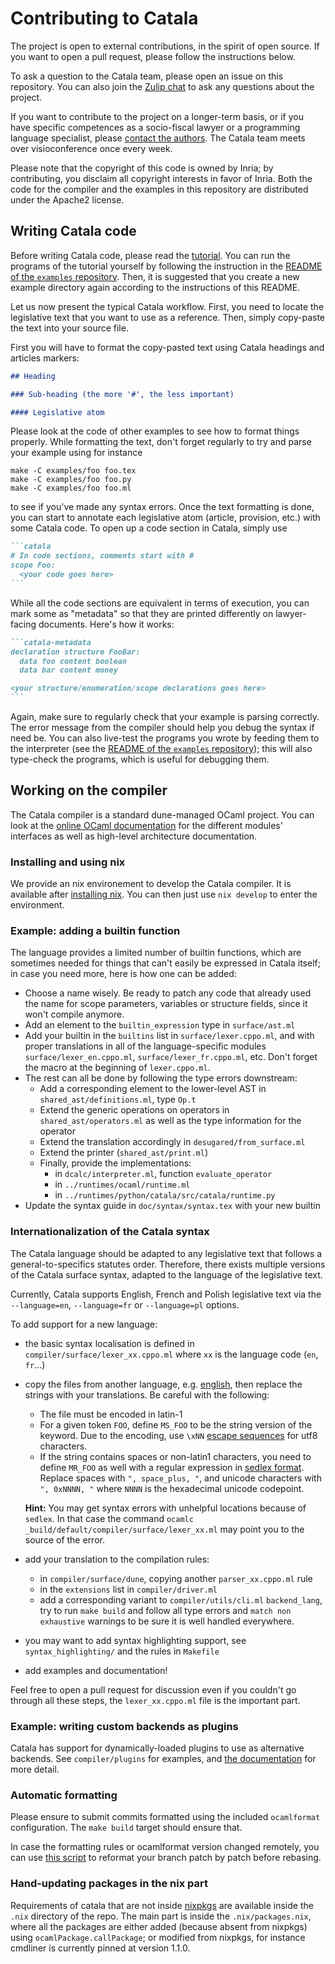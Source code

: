 # Contributing to Catala

The project is open to external contributions, in the spirit of open source.
If you want to open a pull request, please follow the instructions below.

To ask a question to the Catala team, please open an issue on this repository.
You can also join the [Zulip chat](https://zulip.catala-lang.org/) to ask
any questions about the project.

If you want to contribute to the project on a longer-term basis, or if you have
specific competences as a socio-fiscal lawyer or a programming language specialist,
please [contact the authors](mailto:contact@catala-lang.org).
The Catala team meets over visioconference once every week.

Please note that the copyright of this code is owned by Inria;
by contributing, you disclaim all copyright interests in favor of Inria.
Both the code for the compiler and the examples in this repository are
distributed under the Apache2 license.

## Writing Catala code

Before writing Catala code, please read the
[tutorial](https://catala-lang.org/en/examples/tutorial). You can run the
programs of the tutorial yourself by following the instruction in the [README of
the `examples` repository](https://github.com/CatalaLang/catala-examples/README.md).
Then, it is suggested that you create a new example directory again according to
the instructions of this README.

Let us now present the typical Catala workflow. First, you need to locate
the legislative text that you want to use as a reference. Then, simply
copy-paste the text into your source file.

First you will have to format the copy-pasted text using Catala headings
and articles markers:

```markdown
## Heading

### Sub-heading (the more '#', the less important)

#### Legislative atom
```

Please look at the code of other examples to see how to format things properly.
While formatting the text, don't forget regularly to try and parse your example
using for instance

```
make -C examples/foo foo.tex
make -C examples/foo foo.py
make -C examples/foo foo.ml
```

to see if you've made any syntax errors. Once the text formatting is done, you
can start to annotate each legislative atom (article, provision, etc.) with
some Catala code. To open up a code section in Catala, simply use

````markdown
```catala
# In code sections, comments start with #
scope Foo:
  <your code goes here>
```
````

While all the code sections are equivalent in terms of execution, you can
mark some as "metadata" so that they are printed differently on lawyer-facing
documents. Here's how it works:

````markdown
```catala-metadata
declaration structure FooBar:
  data foo content boolean
  data bar content money

<your structure/enumeration/scope declarations goes here>
```
````

Again, make sure to regularly check that your example is parsing correctly. The
error message from the compiler should help you debug the syntax if need be. You
can also live-test the programs you wrote by feeding them to the interpreter
(see the [README of the `examples`
repository](https://github.com/CatalaLang/catala-examples/README.md)); this will
also type-check the programs, which is useful for debugging them.

## Working on the compiler

The Catala compiler is a standard dune-managed OCaml project.
You can look at the
[online OCaml documentation](https://catala-lang.org/ocaml_docs/) for the
different modules' interfaces as well as high-level architecture documentation.

### Installing and using nix

We provide an nix environement to develop the Catala compiler. It is available
after [installing nix](https://nixos.org/download.html). You can then just
use `nix develop` to enter the environment.

### Example: adding a builtin function

The language provides a limited number of builtin functions, which are sometimes
needed for things that can't easily be expressed in Catala itself; in case you
need more, here is how one can be added:

- Choose a name wisely. Be ready to patch any code that already used the name
  for scope parameters, variables or structure fields, since it won't compile
  anymore.
- Add an element to the `builtin_expression` type in `surface/ast.ml`
- Add your builtin in the `builtins` list in `surface/lexer.cppo.ml`, and with
  proper translations in all of the language-specific modules
  `surface/lexer_en.cppo.ml`, `surface/lexer_fr.cppo.ml`, etc. Don't forget the
  macro at the beginning of `lexer.cppo.ml`.
- The rest can all be done by following the type errors downstream:
  - Add a corresponding element to the lower-level AST in `shared_ast/definitions.ml`, type `Op.t`
  - Extend the generic operations on operators in `shared_ast/operators.ml` as well as the type information for the operator
  - Extend the translation accordingly in `desugared/from_surface.ml`
  - Extend the printer (`shared_ast/print.ml`)
  - Finally, provide the implementations:
    - in `dcalc/interpreter.ml`, function `evaluate_operator`
    - in `../runtimes/ocaml/runtime.ml`
    - in `../runtimes/python/catala/src/catala/runtime.py`
- Update the syntax guide in `doc/syntax/syntax.tex` with your new builtin

### Internationalization of the Catala syntax

The Catala language should be adapted to any legislative text that follows a
general-to-specifics statutes order. Therefore, there exists multiple versions
of the Catala surface syntax, adapted to the language of the legislative text.

Currently, Catala supports English, French and Polish legislative text via the
`--language=en`, `--language=fr` or `--language=pl` options.

To add support for a new language:

- the basic syntax localisation is defined in
  `compiler/surface/lexer_xx.cppo.ml` where `xx` is the language code (`en`,
  `fr`...)
- copy the files from another language, e.g.
  [english](compiler/surface/lexer_en.cppo.ml), then replace the strings with your
  translations. Be careful with the following:

  - The file must be encoded in latin-1
  - For a given token `FOO`, define `MS_FOO` to be the string version of the
    keyword. Due to the encoding, use `\xNN` [escape
    sequences](https://ocaml.org/manual/lex.html#escape-sequence) for utf8
    characters.
  - If the string contains spaces or non-latin1 characters, you need to define
    `MR_FOO` as well with a regular expression in [sedlex
    format](https://github.com/ocaml-community/sedlex#lexer-specifications).
    Replace spaces with `", space_plus, "`, and unicode characters with `", 0xNNNN, "` where `NNNN` is the hexadecimal unicode codepoint.

  **Hint:** You may get syntax errors with unhelpful locations because of
  `sedlex`. In that case the command `ocamlc _build/default/compiler/surface/lexer_xx.ml` may point you to the source of the
  error.

- add your translation to the compilation rules:
  - in `compiler/surface/dune`, copying another `parser_xx.cppo.ml` rule
  - in the `extensions` list in `compiler/driver.ml`
  - add a corresponding variant to `compiler/utils/cli.ml` `backend_lang`, try
    to run `make build` and follow all type errors and `match non exhaustive`
    warnings to be sure it is well handled everywhere.
- you may want to add syntax highlighting support, see `syntax_highlighting/`
  and the rules in `Makefile`
- add examples and documentation!

Feel free to open a pull request for discussion even if you couldn't go through
all these steps, the `lexer_xx.cppo.ml` file is the important part.

### Example: writing custom backends as plugins

Catala has support for dynamically-loaded plugins to use as alternative
backends. See `compiler/plugins` for examples, and [the
documentation](https://catala-lang.org/ocaml_docs/catala/plugins.html) for more
detail.

### Automatic formatting

Please ensure to submit commits formatted using the included `ocamlformat`
configuration. The `make build` target should ensure that.

In case the formatting rules or ocamlformat version changed remotely, you can
use [this script](https://gist.github.com/AltGr/2891a61f721c8fd85b1da71e10c691b6) to
reformat your branch patch by patch before rebasing.

### Hand-updating packages in the nix part

Requirements of catala that are not inside [nixpkgs](https://github.com/nixos/nixpkgs) are available inside the `.nix` directory of the repo. The main part is inside the `.nix/packages.nix`, where all the packages are either added (because absent from nixpkgs) using `ocamlPackage.callPackage`; or modified from nixpkgs, for instance cmdliner is currently pinned at version 1.1.0.


